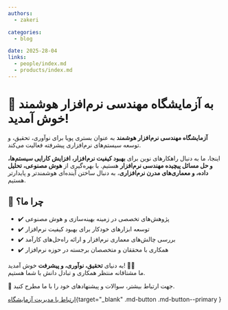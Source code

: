 ```yaml
---
authors:
  - zakeri

categories:
  - blog

date: 2025-28-04
links:
  - people/index.md
  - products/index.md
---
```



# 🎉 به آزمایشگاه مهندسی نرم‌افزار هوشمند خوش آمدید!

 **آزمایشگاه مهندسی نرم‌افزار هوشمند** به عنوان بستری پویا برای نوآوری، تحقیق، و توسعه سیستم‌های نرم‌افزاری پیشرفته فعالیت می‌کند.

اینجا، ما به دنبال راهکارهای نوین برای **بهبود کیفیت نرم‌افزار، افزایش کارایی سیستم‌ها، و حل مسائل پیچیده مهندسی نرم‌افزار** هستیم. با بهره‌گیری از **هوش مصنوعی، تحلیل داده، و معماری‌های مدرن نرم‌افزاری**، به دنبال ساختن آینده‌ای هوشمندتر و پایدارتر هستیم.

## 🔹 چرا ما؟
- ✔️ پژوهش‌های تخصصی در زمینه بهینه‌سازی و هوش مصنوعی  
- ✔️ توسعه ابزارهای خودکار برای بهبود کیفیت نرم‌افزار  
- ✔️ بررسی چالش‌های معماری نرم‌افزار و ارائه راه‌حل‌های کارآمد  
- ✔️ همکاری با محققان و متخصصان برجسته در حوزه نرم‌افزار  


به دنیای **تحقیق، نوآوری، و پیشرفت** خوش آمدید! 🌱✨  
ما مشتاقانه منتظر همکاری و تبادل دانش با شما هستیم.

📩 جهت ارتباط بیشتر، سوالات و پیشنهادهای خود را با ما مطرح کنید.

[ارتباط با مدیریت آزمایشگاه](https://www.m-zakeri.ir/pages/contact-me.html){target="_blank" .md-button .md-button--primary }
